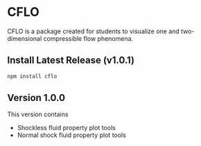 # CFLO

CFLO is a package created for students to visualize one and two-dimensional compressible flow phenomena.

## Install Latest Release (v1.0.1) 
```Bash 
npm install cflo
```
## Version 1.0.0
This version contains
* Shockless fluid property plot tools 
* Normal shock fluid property plot tools 




